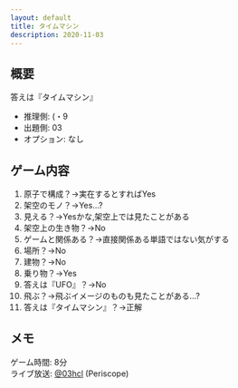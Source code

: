 ```yaml
---
layout: default
title: タイムマシン
description: 2020-11-03
---
```


## 概要

答えは『タイムマシン』

- 推理側: (・9
- 出題側: 03
- オプション: なし

## ゲーム内容

1. 原子で構成？→実在するとすればYes
2. 架空のモノ？→Yes…?
3. 見える？→Yesかな,架空上では見たことがある
4. 架空上の生き物？→No
5. ゲームと関係ある？→直接関係ある単語ではない気がする
6. 場所？→No
7. 建物？→No
8. 乗り物？→Yes
9. 答えは『UFO』？→No
10. 飛ぶ？→飛ぶイメージのものも見たことがある…?
11. 答えは『タイムマシン』？→正解

## メモ

ゲーム時間: 8分  
ライブ放送: [@03hcl](https://www.periscope.tv/03hcl/1ypJdwZpdlaGW) (Periscope)
